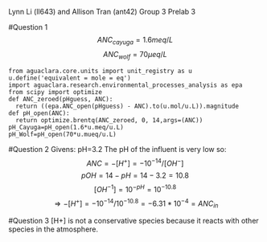 Lynn Li (ll643) and Allison Tran (ant42)
Group 3
Prelab 3

#Question 1
$$ANC_{cayuga}=1.6meq/L$$
$$ANC_{wolf}=70\mu{eq}/L$$
```
from aguaclara.core.units import unit_registry as u
u.define('equivalent = mole = eq')
import aguaclara.research.environmental_processes_analysis as epa
from scipy import optimize
def ANC_zeroed(pHguess, ANC):
  return ((epa.ANC_open(pHguess) - ANC).to(u.mol/u.L)).magnitude
def pH_open(ANC):
  return optimize.brentq(ANC_zeroed, 0, 14,args=(ANC))
pH_Cayuga=pH_open(1.6*u.meq/u.L)
pH_Wolf=pH_open(70*u.mueq/u.L)

```
#Question 2
Givens:
pH=3.2
The pH of the influent is very low so: $$ANC=-[H^+]=-10^{-14}/[OH^-]$$
$$pOH=14-pH=14-3.2=10.8$$
$$[OH^{-1}]=10^{-pH}=10^{-10.8}$$
$$\Rightarrow-[H^+]=-10^{-14}/10^{-10.8}=-6.31*10^{-4}=ANC_{in}$$

#Question 3
[H+] is not a conservative species because it reacts with other species in the atmosphere.
